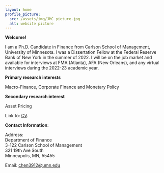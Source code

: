 ```yaml
---
layout: home
profile_picture:
  src: /assets/img/JMC_picture.jpg
  alt: website picture
---
```


<strong>Welcome!</strong>

<p>
  I am a Ph.D. Candidate in Finance from Carlson School of Management, University of Minnesota. I was a Dissertation Fellow at the Federal Reserve Bank of New York in the summer of 2022. I will be on the job market and available for interviews at FMA (Atlanta), AFA (New Orleans), and any virtual interviews during the 2022-23 academic year.
</p>

<strong>Primary research interests</strong>

<p>
  Macro-Finance, Corporate Finance and Monetary Policy
</p>

<strong>Secondary research interest</strong>

<p>
  Asset Pricing
</p>

<p>
  Link to: <a href="https://www.dropbox.com/s/dl8oduz1xc9c59c/CV_YuchenChen.pdf?dl=0">CV</a>.
</p>


<strong>Contact Information:</strong>

 <p>
 <div>Address:</div>
 <div>Department of Finance</div>
 <div>3-122 Carlson School of Management</div>
 <div>321 19th Ave South</div>
 <div>Minneapolis, MN, 55455</div>
</p>

<p>
  Email: <a href="mailto:chen3912@umn.edu" target="_blank">chen3912@umn.edu</a>
</p>
